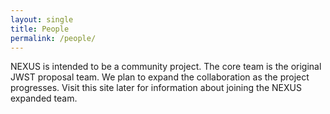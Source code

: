 ```yaml
---
layout: single
title: People
permalink: /people/
---
```


NEXUS is intended to be a community project. The core team is the original JWST proposal team. We plan to expand the collaboration as the project progresses. Visit this site later for information about joining the NEXUS expanded team. 
